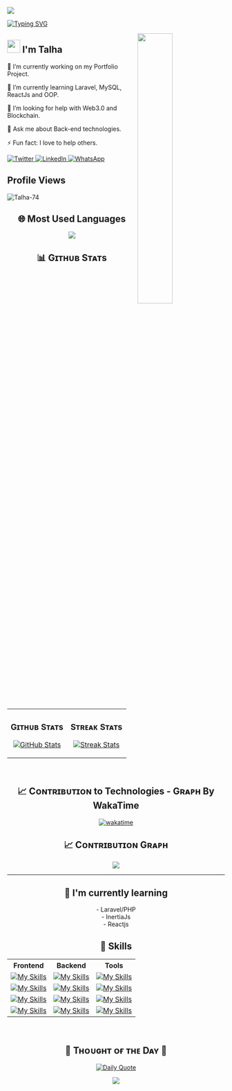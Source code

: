 ![](https://raw.githubusercontent.com/Talha-74/github-stats-transparent/output/generated/overview.svg)

[![Typing SVG](https://readme-typing-svg.demolab.com?font=Fira+Code&weight=500&size=26&pause=1000&color=3AA0FF&center=true&vCenter=true&width=800&lines=👋+Hello+there!;🙋‍♂️+I'm+Talha;💻+A+Passionate+PHP+Developer;🛠+Backend+Specialist+%7C+WordPress+Plugin+Developer;🚀+Turning+Ideas+into+Scalable+Solutions;📚+Lifelong+Learner+%26+Tech+Enthusiast)](https://git.io/typing-svg)




<!--Night Owl image-->
<div>
  <img align="right" width="40%" src="https://owlbertsio-resized.s3.amazonaws.com/Popper.psd.full.png">
</div>

## <img src="https://emojis.slackmojis.com/emojis/images/1531849430/4246/blob-sunglasses.gif?1531849430" width="30"/> I'm Talha
<p>🔭 I’m currently working on my Portfolio Project.</p>
<p>🌱 I’m currently learning Laravel, MySQL, ReactJs and OOP.</p>
<p>🤔 I’m looking for help with Web3.0 and Blockchain.</p>
<p>💬 Ask me about Back-end technologies.</p>
<p>⚡ Fun fact: I love to help others.</p>
  <a href="https://twitter.com/TalhaCode">
    <img alt="Twitter" src="https://img.shields.io/twitter/follow/TalhaCode?style=social">
  </a>
  <a href="https://www.linkedin.com/in/talha-shinwari-52ab84194/">
    <img alt="LinkedIn" src="https://img.shields.io/badge/LinkedIn-Connect-blue">
  </a>
  <a href="wa.me/+923034515043">
    <img alt="WhatsApp" src="https://img.shields.io/badge/WhatsApp-Message-green">
  </a>

<!--Profile Count Badge-->
<h2 align="left">Profile Views</h2>
<p align="left">
  <img src="https://komarev.com/ghpvc/?username=Talha-74&label=Profile%20views&color=770677&style=for-the-badge&logo=star" alt="Talha-74" style="padding-right:20px;" />
</p>

<h2 align="center">🌐 Most Used Languages</h2>
<p align="center"><img src="https://github-readme-stats.vercel.app/api/top-langs/?username=Talha-74&theme=dark&hide_border=false&include_all_commits=true&count_private=true&layout=compact" /></p>

<!--Github stats Table--> 
<h2 align="center">📊 Gɪᴛʜᴜʙ Sᴛᴀᴛs </h2>

<table width="100%">
  <tr>
    <td width="50%">
      <h3 align="center"><strong>Gɪᴛʜᴜʙ Sᴛᴀᴛs</strong></h3>
      <p align="center">
        <a href="https://github.com/Talha-74">
          <img align="center" src="https://github-readme-stats.vercel.app/api?username=Talha-74&count_private=true&show_icons=true&theme=nightowl" alt="GitHub Stats" />
        </a>
      </p>
    </td>
    <td width="50%">
      <h3 align="center"><strong>Sᴛʀᴇᴀᴋ Sᴛᴀᴛs</strong></h3>
      <p align="center">
        <a href="https://github.com/Talha-74">
          <img align="center" src="https://streak-stats.demolab.com?user=Talha-74&theme=nightowl" alt="Streak Stats" />
        </a>
      </p>
    </td>
  </tr>
</table>
<br />

<!--WakaTime Coding Duration-->
<h2 align="center">📈 Cᴏɴᴛʀɪʙᴜᴛɪᴏɴ to Technologies - Gʀᴀᴘʜ By WakaTime </h2>
<div align="center">
  
[![wakatime](https://github-readme-stats.vercel.app/api/wakatime?username=Talha_74&theme=tokyonight&layout=compact)](https://wakatime.com/@Talha_74)

</div>

<!--Contribution Graph-->
<h2 align="center">📈 Cᴏɴᴛʀɪʙᴜᴛɪᴏɴ Gʀᴀᴘʜ </h2>
<div align="center">
    <img src="https://github-readme-activity-graph.vercel.app/graph?username=Talha-74&bg_color=011627&color=79d3c3&line=c792ea&point=ffeb95&area=true&hide_border=false" border-radius="15">
</div>

---

<h2 align="center">🌱 I'm currently learning</h2>
<!-- Areas or technologies you are currently learning about -->
<p align="center">
  - Laravel/PHP <br>
  - InertiaJs <br>
  - Reactjs
</p>


<h2 align="center">🚀 Skills</h2>

<div align="center">
  <table>
    <tr>
      <th>Frontend</th>
      <th>Backend</th>
      <th>Tools</th>
    </tr>
    <tr>
      <td><a href="https://skillicons.dev"><img src="https://skillicons.dev/icons?i=react&perline=3" alt="My Skills"></a></td>
      <td><a href="https://skillicons.dev"><img src="https://skillicons.dev/icons?i=laravel&perline=3" alt="My Skills"></a></td>
      <td><a href="https://skillicons.dev"><img src="https://skillicons.dev/icons?i=github&perline=3" alt="My Skills"></a></td>
    </tr>
    <tr>
      <td><a href="https://skillicons.dev"><img src="https://skillicons.dev/icons?i=js&perline=3" alt="My Skills"></a></td>
      <td><a href="https://skillicons.dev"><img src="https://skillicons.dev/icons?i=php&perline=3" alt="My Skills"></a></td>
      <td><a href="https://skillicons.dev"><img src="https://skillicons.dev/icons?i=postman&perline=3" alt="My Skills"></a></td>
    </tr>
    <tr>
      <td><a href="https://skillicons.dev"><img src="https://skillicons.dev/icons?i=bootstrap&perline=3" alt="My Skills"></a></td>
      <td><a href="https://skillicons.dev"><img src="https://skillicons.dev/icons?i=mysql&perline=3" alt="My Skills"></a></td>
      <td><a href="https://skillicons.dev"><img src="https://skillicons.dev/icons?i=firebase&perline=3" alt="My Skills"></a></td>
    </tr>
    <tr>
      <td><a href="https://skillicons.dev"><img src="https://skillicons.dev/icons?i=css&perline=3" alt="My Skills"></a></td>
      <td><a href="https://skillicons.dev"><img src="https://skillicons.dev/icons?i=nginx&perline=3" alt="My Skills"></a></td>
      <td><a href="https://skillicons.dev"><img src="https://skillicons.dev/icons?i=bash&perline=3" alt="My Skills"></a></td>
    </tr>
  </table>
</div>



<br>
<!--STARTS_HERE_QUOTE_CARD-->
<h2 align="center">🌟 Tʜᴏᴜɢʜᴛ ᴏғ ᴛʜᴇ Dᴀʏ 🌟</h2>

<p align="center">
  <a href="https://github.com/cheehwatang/github-readme-daily-quotes">
    <img src="https://readme-daily-quotes.vercel.app/api?theme=dark&category=programming" alt="Daily Quote"/>
  </a>
</p>

<!--ENDS_HERE_QUOTE_CARD-->

<!--ENDS_HERE_QUOTE_CARD-->


<!--ENDS_HERE_QUOTE_CARD-->

<!--START_SECTION:waka-->
<!--END_SECTION:waka-->

<!--Footer--> 
<p align="center">
  <img src="https://capsule-render.vercel.app/api?type=waving&color=gradient&height=65&section=footer"/>
</p>


